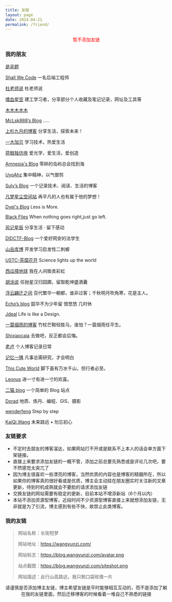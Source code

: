 ```yaml
---
title: 友链
layout: page
date: 2024-04-21
permalink: /friend/
---
```


<div style="text-align:center;color:red;">暂不添加友链</div>
<h3>我的朋友</h3>

[是非题](https://www.shifeiti.com)  

[Shall We Code](https://waynerv.com/)    一名后端工程师

[杜老师说](https://dusays.com)    杜老师说

[嗜血星空](https://sxxkearth.github.io/)    建工学习者，分享部分个人收藏及笔记记录，网址及工具等 

[木木木木木](https://immmmm.com)  

[McLsk888’s Blog](https://mclsk888.top )  .....

[上杉九月的博客](https://blog.sakurasep.site/)  分享生活，探索未来！

[一大加贝](https://tianheg.co/)  学习技术，热爱生活

[荷戟独彷徨](https://guanqr.com/)  爱光学，爱生活，爱创造

[Amnesia's Blog](https://amnesia-f.vercel.app/)  零碎的岛屿总会找到海

[UyoAhz](https://uyoahz.cn/)  集中精神，以气御剪

[Sulv’s Blog](https://www.sulvblog.cn)  一个记录技术、阅读、生活的博客

[凡梦星尘空间站](https://lisenhui.cn)  再平凡的人也有属于他的梦想！

[Dvel's Blog](https://dvel.me/)  Less is More.

[Black Flies](https://www.yyyzyyyz.cn/)  When nothing goes right,just go left.

[风记星辰](https://www.thyuu.com)  分享生活 · 留下感动

[DIDCTF-Blog](https://blog.didctf.com/)  一个爱好网安的法学生

[山岳库博](https://kmar.top/)  开发学习启发性二刺螈

[USTC-茶糜花开](https://blog.starysky.top)  Science lights up the world

[西瓜撞地球](https://bio-w.cn/)  我在人间贩卖彩虹

[胡涂说](https://hutusi.com/)  任抛星汉归园圃，留取乾坤盛酒囊

[浮云翩迁之间](https://blognas.hwb0307.com) 百代繁华一朝都，谁非过客；千秋明月吹角寒，花是主人。

[Echo’s blog](https://www.liveout.cn/)  韶华不为少年留 恨悠悠 几时休

[Jdeal](https://www.jdeal.cn)  Life is like a Design.

[一蓑烟雨的博客](https://easyf12.top/)  竹杖芒鞋轻胜马，谁怕？一蓑烟雨任平生。

[Shixiaocaia](https://shixiaocaia.fun)  去做吧，反正都会后悔。

[老卢](https://blog.el9.cn/)  个人博客记录日常

[记忆一隅](https://vlieo.com/)  凡事总需研究，才会明白

[This Cute World](https://thiscute.world/)  脚下虽有万水千山，但行者必至。

[Leonus](https://blog.leonus.cn)  进一寸有进一寸的欢喜。

[二猫 blog](https://jingxin18.cn)  一个简单的 Blog 站点

[Dorad](https://blog.cuger.cn)  地质、炼丹、编程、GIS、摄影

[wenderfeng](https://wenderfeng.top/) Step by step

[KaiQi.Wang](https://kaiqi.wang) 未来路远 • 勿忘初心


<h3>友链要求</h3>

- 不定时去朋友的博客溜达，如果网站打不开或是联系不上本人的话会单方面下架链接。
- 直接上来要求添加友链的一概不管，添加之前总要先熟悉或是评论几次吧，要不然感觉太突兀了
- 因为博主很喜欢一些漂亮的博客，当然优质的内容也是博客的精髓所在，所以如果你的博客真的很好看或是优质，博主会主动挂在朋友圈实时关注新的文章更新，待到时机成熟就会不要脸的请求添加友链
- 交换友链的网站需要有稳定的更新，目前本站不增添新站（6个月以内）
- 本站不添加资源型博客，近段时间不少资源型博客直接上来就想添加友链，无非就是为了引流，博主感到有些不快，故禁止此类博客。

<h3>我的友链</h3>

> 网站名称：长街短梦
>
> 网站地址：https://wangyunzi.com/
>
> 网站标志：https://blog.wangyunzi.com/avatar.png
>
> 站点截图：https://blog.wangyunzi.com/siteshot.png
> 
> 网站描述：此行山高路远，我只剩口袋玫瑰一片


<div style="text-align:center;"><span class="with-love" id="animate1">
    <i class="icon-heart"></i>
  </span>请谨慎是否添加博主友链，博主希望友链是平时能够相互互动的，而不是添加了躺在我的友链里面，然后迁移博客的时候看着一堆自己不熟悉的链接<span class="with-love" id="animate2">
    <i class="icon-heart"></i>
  </span></div>



